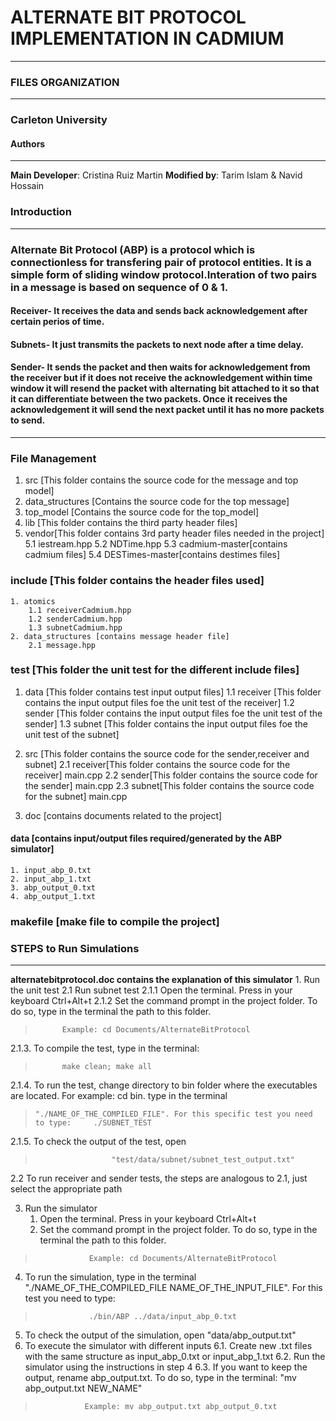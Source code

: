 # **ALTERNATE BIT PROTOCOL IMPLEMENTATION IN CADMIUM**
---
### FILES ORGANIZATION
---
### Carleton University
#### Authors
---
**Main Developer**: Cristina Ruiz Martin
**Modified by**: Tarim Islam & Navid Hossain
### Introduction
---
### Alternate Bit Protocol (ABP) is a protocol which is connectionless for transfering pair of protocol entities. It is a simple form of sliding window protocol.Interation of two pairs in a message is based on sequence of 0 & 1. 
#### **Receiver**- It receives the data and sends back acknowledgement after certain perios of time.
#### **Subnets**- It just transmits the packets to next node after a time delay.
#### **Sender**-  It sends the packet and then waits for acknowledgement from the receiver but if it does not receive the acknowledgement within time window it will resend the packet with alternating bit attached to it so that it can differentiate between the two packets. Once it receives the acknowledgement it will send the next packet until it has no more packets to send.
---
### File Management
1. src [This folder contains the source code for the message and top model]
2. data_structures [Contains the source code for the top message]
3. top_model [Contains the source code for the top_model]
4. lib [This folder contains the third party header files]
5. vendor[This folder contains 3rd party header files needed in the project]
   5.1 iestream.hpp
   5.2 NDTime.hpp
   5.3 cadmium-master[contains cadmium files]
   5.4 DESTimes-master[contains destimes files]
	
### include [This folder contains the header files used]
	1. atomics
		1.1 receiverCadmium.hpp
		1.2 senderCadmium.hpp
		1.3 subnetCadmium.hpp
	2. data_structures [contains message header file]
		2.1 message.hpp
		
### test [This folder the unit test for the different include files]
1. data [This folder contains test input output files]
		1.1 receiver [This folder contains the input output files foe the unit test of the receiver]
		1.2 sender [This folder contains the input output files foe the unit test of the sender]
		1.3 subnet [This folder contains the input output files foe the unit test of the subnet]
		
2. src [This folder contains the source code for the sender,receiver and subnet]
		2.1 receiver[This folder contains the source code for the receiver]
			main.cpp
		2.2 sender[This folder contains the source code for the sender]
			main.cpp
		2.3 subnet[This folder contains the source code for the subnet]
			main.cpp
3. doc [contains documents related to the project]

#### data [contains input/output files required/generated by the ABP simulator]
	1. input_abp_0.txt
	2. input_abp_1.txt
	3. abp_output_0.txt
	4. abp_output_1.txt
### makefile [make file to compile the project]
	
### STEPS to Run Simulations
---
**alternatebitprotocol.doc contains the explanation of this simulator**
       1.   Run the unit test
2.1  Run subnet test
 2.1.1 Open the terminal. Press in your keyboard Ctrl+Alt+t
 2.1.2 Set the command prompt in the project folder. To do so, type in the terminal the path to this folder.
>			Example: cd Documents/AlternateBitProtocol
 2.1.3. To compile the test, type in the terminal:
>			make clean; make all
 2.1.4. To run the test, change directory to bin folder where the executables are located. For example: cd bin. type in the terminal                        
>     "./NAME_OF_THE_COMPILED_FILE". For this specific test you need to type:     ./SUBNET_TEST
 2.1.5.  To check the output of the test, open               
>                      "test/data/subnet/subnet_test_output.txt"
2.2  To run receiver and sender tests, the steps are analogous to 2.1, just select the appropriate path

3. Run the simulator
    1. Open the terminal. Press in your keyboard Ctrl+Alt+t
   2. Set the command prompt in the project folder. To do so, type in the terminal the path to this folder.
>		          Example: cd Documents/AlternateBitProtocol
4. To run the simulation, type in the terminal "./NAME_OF_THE_COMPILED_FILE NAME_OF_THE_INPUT_FILE". For this test you need to type:
>	              ./bin/ABP ../data/input_abp_0.txt
5. To check the output of the simulation, open  "data/abp_output.txt"
6. To execute the simulator with different inputs
 6.1. Create new .txt files with the same structure as input_abp_0.txt or input_abp_1.txt
 6.2. Run the simulator using the instructions in step 4
 6.3. If you want to keep the output, rename abp_output.txt. To do so, type in the terminal: "mv abp_output.txt NEW_NAME"
>		         Example: mv abp_output.txt abp_output_0.txt

